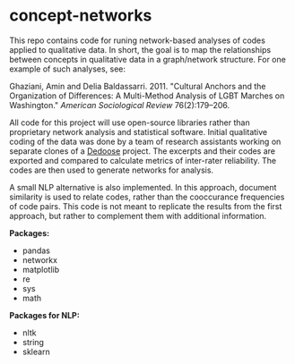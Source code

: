 # concept-networks

This repo contains code for runing network-based analyses of codes applied to qualitative data. In short, the goal is to map the relationships between concepts in qualitative data in a graph/network structure. For one example of such analyses, see:

Ghaziani, Amin and Delia Baldassarri. 2011. "Cultural Anchors and the Organization of Differences: A Multi-Method Analysis of LGBT Marches on Washington." *American Sociological Review* 76(2):179–206.

All code for this project will use open-source libraries rather than proprietary network analysis and statistical software. Initial qualitative coding of the data was done by a team of research assistants working on separate clones of a [Dedoose](http://www.dedoose.com) project. The excerpts and their codes are exported and compared to calculate metrics of inter-rater reliability. The codes are then used to generate networks for analysis. 

A small NLP alternative is also implemented. In this approach, document similarity is used to relate codes, rather than the cooccurance frequencies of code pairs. This code is not meant to replicate the results from the first approach, but rather to complement them with additional information.

**Packages:**
- pandas
- networkx
- matplotlib
- re
- sys
- math

**Packages for NLP:**
- nltk
- string
- sklearn
